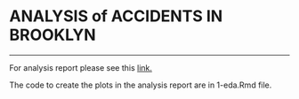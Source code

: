 # ANALYSIS of ACCIDENTS IN BROOKLYN

-------

For analysis report please see this [link.][]

The code to create the plots in the analysis report are in 1-eda.Rmd file. 
<!-- external links -->
[link.]:https://github.com/radhikesh/Analysis-of-Accidents-in-Brooklyn/blob/master/NYBrooklynAccidents.pdf